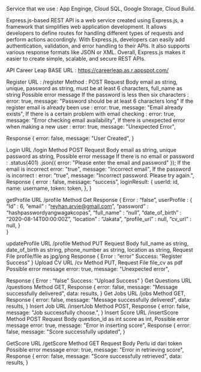 Service that we use : App Enginge, Cloud SQL, Google Storage, Cloud Build.

 Express.js-based REST API is a web service created using Express.js, a framework that simplifies web application development. 
 It allows developers to define routes for handling different types of requests and perform actions accordingly. 
 With Express.js, developers can easily add authentication, validation, and error handling to their APIs. It also supports various response formats like JSON or XML. 
 Overall, Express.js makes it easier to create simple, scalable, and secure REST APIs.
 
 API Career Leap 
 BASE URL : 
 https://careerleap.as.r.appspot.com/
 
 Register
 URL : /register
Method : POST
Request Body 
email as string, unique,
password as string, must be at least 6 characters,
full_name as string
Possible error message
If the password is less then six characters : 
       error: true,
        message: "Password should be at least 6 characters long"
If the register email is already been use : 
        error: true,
        message: "Email already exists",
If there is a certain problem with email checking : 
        error: true,
        message: "Error checking email availability",
If there is unexpected error when making a new user : 
        error: true,
        message: "Unexpected Error",


Response 
{
        error: false,
        message: "User Created",
}

Login
URL 
/login
Method 
POST
Request Body 
email as string, unique
password as string, 
Possible error message
If there is no email or password : 
      .status(401)
      .json({ error: "Please enter the email and password" });
If the email is incorrect 
            error: "true",
            message: "Incorrect email",
If the password is incorrect : 
            error: "true",
            message: "Incorrect password. Please try again.",
Response 
{
	error : false, 
	message: “success”,
	loginResult: {
		userId: id,
		name: username,
		token: token,
		},
}

getProfile
URL
/profile
Method
Get
Response
{
        Error : “false”,
        userProfile : {
	“Id” : 6,
	“email” : “reyhan.arvie@gmail.com”,
	“password” : “hashpasswordyangwagakcopas”,
	“full_name” : “null”,
	“date_of_birth” : “2020-08-14T00:00:00Z”,
	“location” : “Jakata”,
	“profile_url” : null,
	“cv_url” : null,
}	
}

updateProfile
URL 
/profile
Method 
PUT
Request Body 
full_name as string,
date_of_birth as string,
phone_number as string,
location as string,
Request File
profile/file as jpg/png
Response
{
	Error : “error” 
	Success: “Register Success”
}
Upload CV
URL 
/cv
Method 
PUT,
Request File
file_cv as pdf
Possible error message 
              error: true,
              message: "Unexpected error",

Response
{
	Error : “false” 
	Success: “Upload Success”
}
Get Questions
URL 
/questions
Method 
GET,
Response
{
      error: false,
      message: "Message successfully delivered",
      data: results,
}
Get Jobs
URL 
/jobs
Method 
GET,
Response
{
      error: false,
      message: "Message successfully delivered",
      data: results,
}
Insert Job
URL 
/insertJob
Method 
POST,
Response
{
      error: false,
      message: "Job successfully choose.",
}
Insert Score
URL 
/insertScore
Method 
POST
Request Body 
question_id as int
score as int, 
Possible error message
          error: true,
          message: "Error in inserting score",
Response 
{
        error: false,
        message: "Score successfully updated",
}

GetScore
URL 
/getScore
Method 
GET
Request Body 
Perlu id dari token 
Possible error message
     error: true,
     message: "Error in retrieving score",
Response 
{
      error: false,
      message: "Score successfully retrieved",
      data: results,
}
